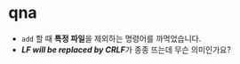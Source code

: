 

# qna
- `add` 할 때 **특정 파일**을 제외하는 명령어를 까먹었습니다.
-  ***LF will be replaced by CRLF***가 종종 뜨는데 무슨 의미인가요?
